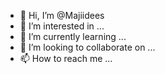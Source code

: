 - 👋 Hi, I’m @Majiidees
- 👀 I’m interested in ...
- 🌱 I’m currently learning ...
- 💞️ I’m looking to collaborate on ...
- 📫 How to reach me ...

<!---
Majiidees/Majiidees is a ✨ special ✨ repository because its `README.md` (this file) appears on your GitHub profile.
You can click the Preview link to take a look at your changes.
--->
